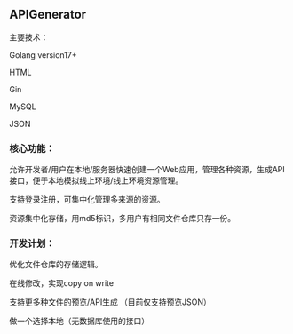 ## APIGenerator

主要技术：

Golang version17+

HTML

Gin

MySQL

JSON



### 核心功能：

允许开发者/用户在本地/服务器快速创建一个Web应用，管理各种资源，生成API接口，便于本地模拟线上环境/线上环境资源管理。

支持登录注册，可集中化管理多来源的资源。

资源集中化存储，用md5标识，多用户有相同文件仓库只存一份。



### 开发计划：

优化文件仓库的存储逻辑。

在线修改，实现copy on write

支持更多种文件的预览/API生成 （目前仅支持预览JSON）

做一个选择本地（无数据库使用的接口）
